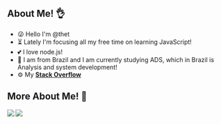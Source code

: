 
## About Me! 👌

- 😜 Hello I'm @thet
- ⏳ Lately I'm focusing all my free time on learning JavaScript!
- 💕 I love node.js!
- 🎉 I am from Brazil and I am currently studying ADS, which in Brazil is Analysis and system development!
- ⚙ My <a href="https://pt.stackoverflow.com/users/219024/ellathet?tab=profile"><strong>Stack Overflow<strong/><a/>

## More About Me! 🧨
  <div>
<a href="https://readme-stats-cfgj2cxdy.vercel.app/api?username=Ellathet&count_private=true&show_icons=true&theme=dracula">
  <img  align="left" src="https://readme-stats-cfgj2cxdy.vercel.app/api?username=Ellathet&count_private=true&show_icons=true&theme=dracula" />
</a>
<a href="https://readme-stats-cfgj2cxdy.vercel.app/api/top-langs/?username=Ellathet&hide=php&theme=dracula">
  <img align="left" src="https://readme-stats-cfgj2cxdy.vercel.app/api/top-langs/?username=Ellathet&hide=php&theme=dracula" />
</a>
</div>

<!---
Ellathet/Ellathet is a ✨ special ✨ repository because its `README.md` (this file) appears on your GitHub profile.
You can click the Preview link to take a look at your changes.
--->
